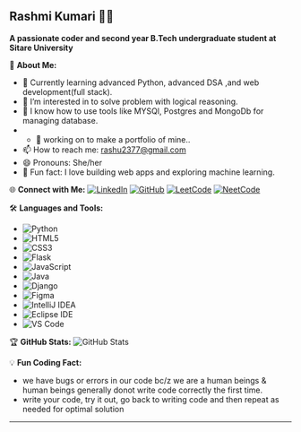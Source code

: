 ## Rashmi Kumari 👩‍💻

**A passionate coder and second year B.Tech undergraduate student at Sitare University**  

🌟 **About Me:**
- 🔭 Currently learning advanced Python, advanced DSA ,and web development(full stack).
- 👀 I’m interested in to solve problem with logical reasoning.
- 💞️ I know how to use tools like MYSQl, Postgres and MongoDb for managing database.
- - 🌱 working on to make a portfolio of mine..
- 📫 How to reach me: [rashu2377@gmail.com](mailto:rashu2377@gmail.com)
- 😄 Pronouns: She/her
- 🌱 Fun fact: I love building web apps and exploring machine learning.

🌐 **Connect with Me:**
[![LinkedIn](https://img.shields.io/badge/LinkedIn-Connect-blue)](https://www.linkedin.com/in/rashmi-kumari-780b74287/)
[![GitHub](https://img.shields.io/badge/GitHub-Follow-lightgrey)](https://github.com/rashu-2375/)
[![LeetCode](https://img.shields.io/badge/-LeetCode-orange?style=flat&logo=leetcode)](https://leetcode.com/u/rashu2377/)
[![NeetCode](https://img.shields.io/badge/-NeetCode-blueviolet?style=flat&logo=codeforces&logoColor=white)](https://neetcode.io/profile/rashu2377)

🛠 **Languages and Tools:**
- ![Python](https://img.shields.io/badge/Python-3776AB?style=flat&logo=python&logoColor=white)
- ![HTML5](https://img.shields.io/badge/HTML5-E34F26?style=flat&logo=html5&logoColor=white)
- ![CSS3](https://img.shields.io/badge/CSS3-1572B6?style=flat&logo=css3&logoColor=white)
- ![Flask](https://img.shields.io/badge/Flask-000000?style=flat&logo=flask&logoColor=white)
- ![JavaScript](https://img.shields.io/badge/-JavaScript-yellow?style=flat&logo=javascript)
- ![Java](https://img.shields.io/badge/-Java-red?style=flat&logo=java)
- ![Django](https://img.shields.io/badge/-Django-green?style=flat&logo=django)
- ![Figma](https://img.shields.io/badge/-Figma-FF7262?style=flat&logo=figma&logoColor=white)
- ![IntelliJ IDEA](https://img.shields.io/badge/-IntelliJ%20IDEA-000?style=flat&logo=intellijidea&logoColor=white)
- ![Eclipse IDE](https://img.shields.io/badge/-Eclipse%20IDE-2C2255?style=flat&logo=eclipse&logoColor=white)
- ![VS Code](https://img.shields.io/badge/-VS%20Code-007ACC?style=flat&logo=visualstudiocode&logoColor=white)

🏆 **GitHub Stats:**
![GitHub Stats](https://github-readme-stats.vercel.app/api?username=rashu-2375&show_icons=true&theme=radical)

💡 **Fun Coding Fact:**
- we have bugs or errors in our code bc/z we are a human beings & human beings generally donot write code correctly the first time.
- write your code, try it out, go back to writing code and then repeat as needed for optimal solution

---

